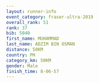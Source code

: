```yaml
---
layout: runner-info 
event_category: fraser-ultra-2019 
overall_rank: 51
rank: 37
bib: 5040
first_name: MUHAMMAD
last_name: ADZIM BIN OSMAN
distance: 50KM
country: PH
category_km: 50KM
gender: Male
finish_time: 8-06-57
---
```

